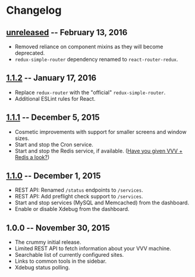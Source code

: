 # Changelog

## [unreleased] -- February 13, 2016

* Removed reliance on component mixins as they will become deprecated.
* `redux-simple-router` dependency renamed to `react-router-redux`.

## [1.1.2] -- January 17, 2016

* Replace `redux-router` with the "official" `redux-simple-router`.
* Additional ESLint rules for React.

## [1.1.1] -- December 5, 2015

* Cosmetic improvements with support for smaller screens and window sizes.
* Start and stop the Cron service.
* Start and stop the Redis service, if available. ([Have you given VVV + Redis a look?](https://github.com/goblindegook/VVV-Redis))

## [1.1.0] -- December 1, 2015

* REST API: Renamed `/status` endpoints to `/services`.
* REST API: Add preflight check support to `/services`.
* Start and stop services (MySQL and Memcached) from the dashboard.
* Enable or disable Xdebug from the dashboard.

## 1.0.0 -- November 30, 2015

* The crummy initial release.
* Limited REST API to fetch information about your VVV machine.
* Searchable list of currently configured sites.
* Links to common tools in the sidebar.
* Xdebug status polling.

[unreleased]: https://github.com/goblindegook/vvv-material-dashboard/compare/1.1.2...HEAD
[1.1.2]: https://github.com/goblindegook/vvv-material-dashboard/compare/1.1.1...1.1.2
[1.1.1]: https://github.com/goblindegook/vvv-material-dashboard/compare/1.1.0...1.1.1
[1.1.0]: https://github.com/goblindegook/vvv-material-dashboard/compare/1.0.0...1.1.0
